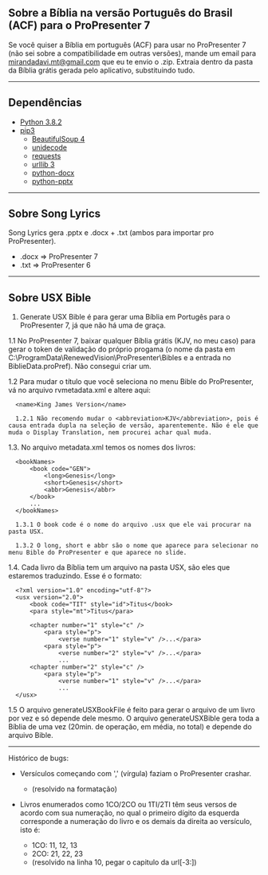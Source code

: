 ## Sobre a Bíblia na versão Português do Brasil (ACF) para o ProPresenter 7

Se você quiser a Bíblia em português (ACF) para usar no ProPresenter 7 (não sei sobre a compatibilidade em outras versões), mande um email para mirandadavi.mt@gmail.com que eu te envio o .zip. Extraia dentro da pasta da Bíblia grátis gerada pelo aplicativo, substituindo tudo.

---

## Dependências

- [Python 3.8.2](https://www.python.org/downloads/release/python-382/)
- [pip3](https://pip.pypa.io/en/stable/)
  - [BeautifulSoup 4](https://www.crummy.com/software/BeautifulSoup/bs4/doc/)
  - [unidecode](https://pypi.org/project/Unidecode/)
  - [requests](https://requests.readthedocs.io/en/latest/)
  - [urllib 3](https://docs.python.org/3/library/urllib.html)
  - [python-docx](https://python-docx.readthedocs.io/en/latest/)
  - [python-pptx](https://python-pptx.readthedocs.io/en/latest/)

---

## Sobre Song Lyrics

Song Lyrics gera .pptx e .docx + .txt (ambos para importar pro ProPresenter).
  - .docx => ProPresenter 7
  - .txt => ProPresenter 6
  
---

## Sobre USX Bible

1. Generate USX Bible é para gerar uma Bíblia em Portugês para o ProPresenter 7, já que não há uma de graça.

  1.1 No ProPresenter 7, baixar qualquer Bíblia grátis (KJV, no meu caso) para gerar o token de validação do próprio progama (o nome da pasta em C:\ProgramData\RenewedVision\ProPresenter\Bibles e a entrada no BiblieData.proPref). Não consegui criar um.

  1.2 Para mudar o título que você seleciona no menu Bible do ProPresenter, vá no arquivo rvmetadata.xml e altere aqui: 
  
      <name>King James Version</name>

      1.2.1 Não recomendo mudar o <abbreviation>KJV</abbreviation>, pois é causa entrada dupla na seleção de versão, aparentemente. Não é ele que muda o Display Translation, nem procurei achar qual muda.

  1.3. No arquivo metadata.xml temos os nomes dos livros:
  
      <bookNames>
          <book code="GEN">
              <long>Genesis</long>
              <short>Genesis</short>
              <abbr>Genesis</abbr>
          </book>
          ...
      </bookNames>

      1.3.1 O book code é o nome do arquivo .usx que ele vai procurar na pasta USX.

      1.3.2 O long, short e abbr são o nome que aparece para selecionar no menu Bible do ProPresenter e que aparece no slide.

  1.4. Cada livro da Bíblia tem um arquivo na pasta USX, são eles que estaremos traduzindo. Esse é o formato:
  
      <?xml version="1.0" encoding="utf-8"?>
      <usx version="2.0">
          <book code="TIT" style="id">Titus</book>
          <para style="mt">Titus</para>

          <chapter number="1" style="c" />
              <para style="p">
                  <verse number="1" style="v" />...</para>
              <para style="p">
                  <verse number="2" style="v" />...</para>
                  ...
          <chapter number="2" style="c" />
              <para style="p">
                  <verse number="1" style="v" />...</para>
                  ...
      </usx>

  1.5 O arquivo generateUSXBookFile é feito para gerar o arquivo de um livro por vez e só depende dele mesmo. O arquivo generateUSXBible gera toda a Bíblia de uma vez (20min. de operação, em média, no total) e depende do arquivo Bible.
 
 ---
 
Histórico de bugs:

- Versículos começando com ',' (vírgula) faziam o ProPresenter crashar. 
  - (resolvido na formatação)

- Livros enumerados como 1CO/2CO ou 1TI/2TI têm seus versos de acordo com sua numeração, no qual o primeiro dígito da esquerda corresponde a numeração do livro e os demais da direita ao versículo, isto é:
  - 1CO: 11, 12, 13
  - 2CO: 21, 22, 23
  - (resolvido na linha 10, pegar o capitulo da url[-3:])
  
  
